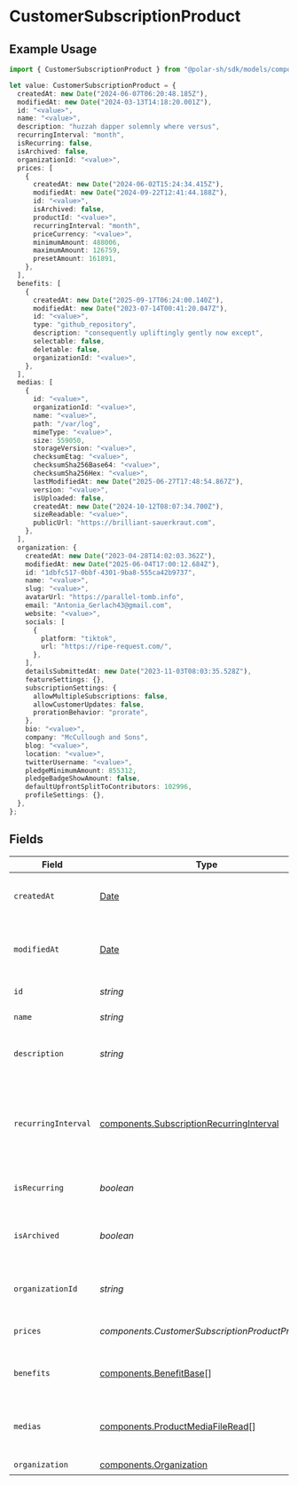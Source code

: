 # CustomerSubscriptionProduct

## Example Usage

```typescript
import { CustomerSubscriptionProduct } from "@polar-sh/sdk/models/components/customersubscriptionproduct.js";

let value: CustomerSubscriptionProduct = {
  createdAt: new Date("2024-06-07T06:20:48.185Z"),
  modifiedAt: new Date("2024-03-13T14:18:20.001Z"),
  id: "<value>",
  name: "<value>",
  description: "huzzah dapper solemnly where versus",
  recurringInterval: "month",
  isRecurring: false,
  isArchived: false,
  organizationId: "<value>",
  prices: [
    {
      createdAt: new Date("2024-06-02T15:24:34.415Z"),
      modifiedAt: new Date("2024-09-22T12:41:44.188Z"),
      id: "<value>",
      isArchived: false,
      productId: "<value>",
      recurringInterval: "month",
      priceCurrency: "<value>",
      minimumAmount: 488006,
      maximumAmount: 126759,
      presetAmount: 161891,
    },
  ],
  benefits: [
    {
      createdAt: new Date("2025-09-17T06:24:00.140Z"),
      modifiedAt: new Date("2023-07-14T00:41:20.047Z"),
      id: "<value>",
      type: "github_repository",
      description: "consequently upliftingly gently now except",
      selectable: false,
      deletable: false,
      organizationId: "<value>",
    },
  ],
  medias: [
    {
      id: "<value>",
      organizationId: "<value>",
      name: "<value>",
      path: "/var/log",
      mimeType: "<value>",
      size: 559050,
      storageVersion: "<value>",
      checksumEtag: "<value>",
      checksumSha256Base64: "<value>",
      checksumSha256Hex: "<value>",
      lastModifiedAt: new Date("2025-06-27T17:48:54.867Z"),
      version: "<value>",
      isUploaded: false,
      createdAt: new Date("2024-10-12T08:07:34.700Z"),
      sizeReadable: "<value>",
      publicUrl: "https://brilliant-sauerkraut.com",
    },
  ],
  organization: {
    createdAt: new Date("2023-04-28T14:02:03.362Z"),
    modifiedAt: new Date("2025-06-04T17:00:12.684Z"),
    id: "1dbfc517-0bbf-4301-9ba8-555ca42b9737",
    name: "<value>",
    slug: "<value>",
    avatarUrl: "https://parallel-tomb.info",
    email: "Antonia_Gerlach43@gmail.com",
    website: "<value>",
    socials: [
      {
        platform: "tiktok",
        url: "https://ripe-request.com/",
      },
    ],
    detailsSubmittedAt: new Date("2023-11-03T08:03:35.528Z"),
    featureSettings: {},
    subscriptionSettings: {
      allowMultipleSubscriptions: false,
      allowCustomerUpdates: false,
      prorationBehavior: "prorate",
    },
    bio: "<value>",
    company: "McCullough and Sons",
    blog: "<value>",
    location: "<value>",
    twitterUsername: "<value>",
    pledgeMinimumAmount: 855312,
    pledgeBadgeShowAmount: false,
    defaultUpfrontSplitToContributors: 102996,
    profileSettings: {},
  },
};
```

## Fields

| Field                                                                                                | Type                                                                                                 | Required                                                                                             | Description                                                                                          |
| ---------------------------------------------------------------------------------------------------- | ---------------------------------------------------------------------------------------------------- | ---------------------------------------------------------------------------------------------------- | ---------------------------------------------------------------------------------------------------- |
| `createdAt`                                                                                          | [Date](https://developer.mozilla.org/en-US/docs/Web/JavaScript/Reference/Global_Objects/Date)        | :heavy_check_mark:                                                                                   | Creation timestamp of the object.                                                                    |
| `modifiedAt`                                                                                         | [Date](https://developer.mozilla.org/en-US/docs/Web/JavaScript/Reference/Global_Objects/Date)        | :heavy_check_mark:                                                                                   | Last modification timestamp of the object.                                                           |
| `id`                                                                                                 | *string*                                                                                             | :heavy_check_mark:                                                                                   | The ID of the product.                                                                               |
| `name`                                                                                               | *string*                                                                                             | :heavy_check_mark:                                                                                   | The name of the product.                                                                             |
| `description`                                                                                        | *string*                                                                                             | :heavy_check_mark:                                                                                   | The description of the product.                                                                      |
| `recurringInterval`                                                                                  | [components.SubscriptionRecurringInterval](../../models/components/subscriptionrecurringinterval.md) | :heavy_check_mark:                                                                                   | The recurring interval of the product. If `None`, the product is a one-time purchase.                |
| `isRecurring`                                                                                        | *boolean*                                                                                            | :heavy_check_mark:                                                                                   | Whether the product is a subscription.                                                               |
| `isArchived`                                                                                         | *boolean*                                                                                            | :heavy_check_mark:                                                                                   | Whether the product is archived and no longer available.                                             |
| `organizationId`                                                                                     | *string*                                                                                             | :heavy_check_mark:                                                                                   | The ID of the organization owning the product.                                                       |
| `prices`                                                                                             | *components.CustomerSubscriptionProductPrices*[]                                                     | :heavy_check_mark:                                                                                   | List of prices for this product.                                                                     |
| `benefits`                                                                                           | [components.BenefitBase](../../models/components/benefitbase.md)[]                                   | :heavy_check_mark:                                                                                   | List of benefits granted by the product.                                                             |
| `medias`                                                                                             | [components.ProductMediaFileRead](../../models/components/productmediafileread.md)[]                 | :heavy_check_mark:                                                                                   | List of medias associated to the product.                                                            |
| `organization`                                                                                       | [components.Organization](../../models/components/organization.md)                                   | :heavy_check_mark:                                                                                   | N/A                                                                                                  |